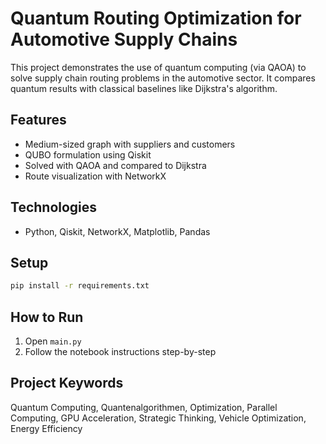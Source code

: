 # Quantum Routing Optimization for Automotive Supply Chains

This project demonstrates the use of quantum computing (via QAOA) to solve supply chain routing problems in the automotive sector. It compares quantum results with classical baselines like Dijkstra's algorithm.

## Features
- Medium-sized graph with suppliers and customers
- QUBO formulation using Qiskit
- Solved with QAOA and compared to Dijkstra
- Route visualization with NetworkX

## Technologies
- Python, Qiskit, NetworkX, Matplotlib, Pandas

## Setup
```bash
pip install -r requirements.txt
```

## How to Run
1. Open `main.py`
2. Follow the notebook instructions step-by-step

## Project Keywords
Quantum Computing, Quantenalgorithmen, Optimization, Parallel Computing, GPU Acceleration, Strategic Thinking, Vehicle Optimization, Energy Efficiency

